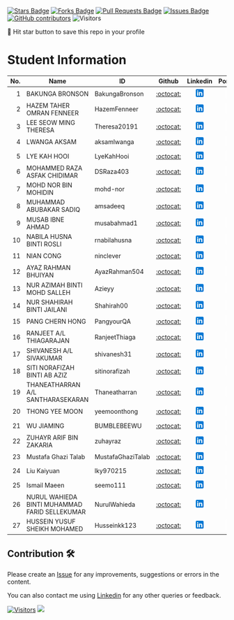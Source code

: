 <a href="https://github.com/drshahizan/BDM/stargazers"><img src="https://img.shields.io/github/stars/drshahizan/BDM" alt="Stars Badge"/></a>
<a href="https://github.com/drshahizan/BDM/network/members"><img src="https://img.shields.io/github/forks/drshahizan/BDM" alt="Forks Badge"/></a>
<a href="https://github.com/drshahizan/BDM/pulls"><img src="https://img.shields.io/github/issues-pr/drshahizan/BDM" alt="Pull Requests Badge"/></a>
<a href="https://github.com/drshahizan/BDM"><img src="https://img.shields.io/github/issues/drshahizan/BDM" alt="Issues Badge"/></a>
<a href="https://github.com/drshahizan/BDM/graphs/contributors"><img alt="GitHub contributors" src="https://img.shields.io/github/contributors/drshahizan/BDM?color=2b9348"></a>
![Visitors](https://api.visitorbadge.io/api/visitors?path=https%3A%2F%2Fgithub.com%2Fdrshahizan%2BDM&labelColor=%23d9e3f0&countColor=%23697689&style=flat)

🌟 Hit star button to save this repo in your profile

# Student Information

| No. | Name | ID | Github | Linkedin | Portfolio |
|-----:|-----------------------------------------|------------|:-----------------:|:-----------------------:| :-----------------------:|
| 1   | BAKUNGA BRONSON                         | BakungaBronson    | [:octocat:](https://github.com/BakungaBronson)   | <a href="https://www.linkedin.com/in/bronson-bakunga-682a581ba"><img src="./images/linkedin.png" width="24px" height="24px"></a> |<a href="./portfolio/BakungaBronson"><img src="./images/portfolio.png" width="24px" height="24px"></a>|
| 2   | HAZEM TAHER OMRAN FENNEER               | HazemFenneer   | [:octocat:](https://github.com/HazemFenneer)     | <a href="https://www.linkedin.com/in/hazem-fenneer-7aa8b3219"><img src="./images/linkedin.png" width="24px" height="24px"></a>|<a href="./portfolio/hazemfenneer"><img src="./images/portfolio.png" width="24px" height="24px"></a>                |
| 3   | LEE SEOW MING THERESA                   | Theresa20191 | [:octocat:](https://github.com/Theresa20191)     | <a href="https://www.linkedin.com/in/theresa-lee-667162149"><img src="./images/linkedin.png" width="24px" height="24px"></a>|<a href="./portfolio/Theresa Lee"><img src="./images/portfolio.png" width="24px" height="24px"></a>            |
| 4   | LWANGA AKSAM                            | aksamlwanga | [:octocat:](https://github.com/aksamlwanga)      | <a href="https://www.linkedin.com/in/aksam-lwanga-a5935618b"><img src="./images/linkedin.png" width="24px" height="24px"></a>   | <a href="./portfolio/aksamlwanga"><img src="./images/portfolio.png" width="24px" height="24px"></a>         |
| 5   | LYE KAH HOOI                             | LyeKahHooi    | [:octocat:](https://github.com/LyeKahHooi)       | <a href="https://www.linkedin.com/in/hooi-lye-094a8b295"><img src="./images/linkedin.png" width="24px" height="24px"></a>              |<a href="./portfolio/LyeKahHooi"><img src="./images/portfolio.png" width="24px" height="24px"></a>         |
| 6   | MOHAMMED RAZA ASFAK CHIDIMAR            | DSRaza403   | [:octocat:](https://github.com/DSRaza403)        | <a href="https://www.linkedin.com/in/mohammed-raza-chidimar-8016831a9"><img src="./images/linkedin.png" width="24px" height="24px"></a>  |<a href="./portfolio/DSRaza403"><img src="./images/portfolio.png" width="24px" height="24px"></a>         |
| 7   | MOHD NOR BIN MOHIDIN                | mohd-nor | [:octocat:](https://github.com/mohd-nor)      | <a href="https://www.linkedin.com/in/mohd-nor-mohidin-866599163"><img src="./images/linkedin.png" width="24px" height="24px"></a>    |<a href="./portfolio/mohd-nor"><img src="./images/portfolio.png" width="24px" height="24px"></a>
| 8   | MUHAMMAD ABUBAKAR SADIQ                 | amsadeeq | [:octocat:](https://github.com/amsadeeq)         | <a href="https://www.linkedin.com/in/abubakar-sadiq-muhammad-34b0391b1"><img src="./images/linkedin.png" width="24px" height="24px"></a> |
| 9   | MUSAB IBNE AHMAD                 | musabahmad1 | [:octocat:](https://github.com/musabahmad1)         | <a href="https://www.linkedin.com/in/musab-ahmad-67156a213/"><img src="./images/linkedin.png" width="24px" height="24px"></a>         |<a href="./portfolio/musabahmad1"><img src="./images/portfolio.png" width="24px" height="24px"></a>
| 10   | NABILA HUSNA BINTI ROSLI                | rnabilahusna  | [:octocat:](https://github.com/rnabilahusna)     | <a href="https://www.linkedin.com/in/rnabila-husna"><img src="./images/linkedin.png" width="24px" height="24px"></a>                    |<a href="./portfolio/rnabilahusna"><img src="./images/portfolio.png" width="24px" height="24px"></a>
| 11  | NIAN CONG                                | ninclever   | [:octocat:](https://github.com/ninclever)        | <a href="https://www.linkedin.com/in/cong-nian-0b8980293"><img src="./images/linkedin.png" width="24px" height="24px"></a>             |<a href="./portfolio/ninclever"><img src="./images/portfolio.png" width="24px" height="24px"></a>
| 12  | AYAZ RAHMAN BHUIYAN               | AyazRahman504 | [:octocat:](https://github.com/AyazRahman504)        | <a href="https://www.linkedin.com/in/ayaz-rahman/"><img src="./images/linkedin.png" width="24px" height="24px"></a>             |<a href="./portfolio/Ayaz"><img src="./images/portfolio.png" width="24px" height="24px"></a>
| 13  | NUR AZIMAH BINTI MOHD SALLEH            | Azieyy | [:octocat:](https://github.com/Azieyy)        | <a href="http://www.linkedin.com/in/nurazimahmohdsalleh"><img src="./images/linkedin.png" width="24px" height="24px"></a>               |<a href="./portfolio/Azieyy"><img src="./images/portfolio.png" width="24px" height="24px"></a>
| 14  | NUR SHAHIRAH BINTI JAILANI              | Shahirah00 | [:octocat:](https://github.com/Shahirah00)      | <a href="https://www.linkedin.com/in/nur-shahirah-binti-jailani-109548249"><img src="./images/linkedin.png" width="24px" height="24px"></a>|<a href="./portfolio/Shahirah00"><img src="./images/portfolio.png" width="24px" height="24px"></a>|
| 15  | PANG CHERN HONG                         | PangyourQA | [:octocat:](https://github.com/PangyourQA)   | <a href="https://www.linkedin.com/in/pang-chern-hong-a18827184"><img src="./images/linkedin.png" width="24px" height="24px"></a>    |<a href="./portfolio/PangyourQA"><img src="./images/portfolio.png" width="24px" height="24px"></a>         |
| 16  | RANJEET A/L THIAGARAJAN                 | RanjeetThiaga | [:octocat:](https://github.com/RanjeetThiaga)    | <a href="https://www.linkedin.com/in/ranjeet-thiagarajan-ba5a56234"><img src="./images/linkedin.png" width="24px" height="24px"></a> |<a href="./portfolio/RanjeetThiaga"><img src="./images/portfolio.png" width="24px" height="24px"></a>|
| 17  | SHIVANESH A/L SIVAKUMAR                 | shivanesh31 | [:octocat:](https://github.com/shivanesh31)     | <a href="https://www.linkedin.com/in/shivanesh-sivakumar"><img src="./images/linkedin.png" width="24px" height="24px"></a>             |<a href="./portfolio/shivanesh31"><img src="./images/portfolio.png" width="24px" height="24px"></a>
| 18  | SITI NORAFIZAH BINTI AB AZIZ            | sitinorafizah | [:octocat:](https://github.com/sitinorafizah)   | <a href="https://www.linkedin.com/in/sitinorafizah"><img src="./images/linkedin.png" width="24px" height="24px"></a>                   |<a href="./portfolio/sitinorafizah"><img src="./images/portfolio.png" width="24px" height="24px"></a>
| 19  | THANEATHARRAN A/L SANTHARASEKARAN       | Thaneatharran | [:octocat:](https://github.com/Thaneatharran) | <a href="https://www.linkedin.com/in/thaneatharran-santharasekaran"><img src="./images/linkedin.png" width="24px" height="24px"></a>  |<a href="./portfolio/Thaneatharran"><img src="./images/portfolio.png" width="24px" height="24px"></a>
| 20  | THONG YEE MOON                          | yeemoonthong | [:octocat:](https://github.com/yeemoonthong) | <a href="https://www.linkedin.com/in/thong-yee-moon-7ba20a165"><img src="./images/linkedin.png" width="24px" height="24px"></a>       |<a href="./portfolio/yeemoonthong"><img src="./images/portfolio.png" width="24px" height="24px"></a>
| 21  | WU JIAMING                              | BUMBLEBEEWU   | [:octocat:](https://github.com/BUMBLEBEEWU)     | <a href="https://www.linkedin.com/in/%E5%98%89%E9%93%AD-%E5%90%B4-b186aa295"><img src="./images/linkedin.png" width="24px" height="24px"></a>|<a href="./portfolio/WU%20JIAMING"><img src="./images/portfolio.png" width="24px" height="24px"></a>
| 22  | ZUHAYR ARIF BIN ZAKARIA                | zuhayraz     | [:octocat:](https://github.com/zuhayraz)        | <a href="https://www.linkedin.com/in/zuhayraz"><img src="./images/linkedin.png" width="24px" height="24px"></a>                          |<a href="./portfolio/zuhayraz"><img src="./images/portfolio.png" width="24px" height="24px"></a>
| 23 | Mustafa Ghazi Talab          | MustafaGhaziTalab     | [:octocat:](https://github.com/MustafaGhaziTalab)        | <a href="https://www.linkedin.com/in/Mustafa Ghazi Talab Talab"><img src="./images/linkedin.png" width="24px" height="24px"></a>                          |<a href="./portfolio/MustafaGhaziTalab"><img src="./images/portfolio.png" width="24px" height="24px"></a>
| 24 | Liu Kaiyuan          | lky970215     | [:octocat:](https://github.com/lky970215)        | <a href="https://www.linkedin.com/in/开元-刘-466a84297"><img src="./images/linkedin.png" width="24px" height="24px"></a>                          |<a href="./portfolio/Liu Kaiyuan"><img src="./images/portfolio.png" width="24px" height="24px"></a>
| 25 | Ismail Maeen     |  seemo111    | [:octocat:](https://github.com/seemo111)    |  <a href="https://linkedin.com/in/ismail-maeen-02b3a929b"><img src="./images/linkedin.png" width="24px" height="24px"></a>|<a href="./portfolio/seemo111"><img src="./images/portfolio.png" width="24px" height="24px"></a>                |
| 26 | NURUL WAHIEDA BINTI MUHAMMAD FARID SELLEKUMAR  | NurulWahieda     | [:octocat:](https://github.com/NurulWahieda) |  <a href="https://www.linkedin.com/in/nurul-wahieda-757727182/)"><img src="./images/linkedin.png" width="24px" height="24px"></a>|<a href="./portfolio/NurulWahieda"><img src="./images/portfolio.png" width="24px" height="24px"></a>                |
| 27 | HUSSEIN YUSUF SHEIKH MOHAMED  | Husseinkk123     | [:octocat:](https://github.com/Husseinkk123) |  <a href="https://www.linkedin.com/in/hussein-yuusuf-42111a214/)"><img src="./images/linkedin.png" width="24px" height="24px"></a>|<a href="./portfolio/Husseinkk123"><img src="./images/portfolio.png" width="24px" height="24px"></a>                |

## Contribution 🛠️
Please create an [Issue](https://github.com/drshahizan/BDM/issues) for any improvements, suggestions or errors in the content.

You can also contact me using [Linkedin](https://www.linkedin.com/in/drshahizan/) for any other queries or feedback.

[![Visitors](https://api.visitorbadge.io/api/visitors?path=https%3A%2F%2Fgithub.com%2Fdrshahizan&labelColor=%23697689&countColor=%23555555&style=plastic)](https://visitorbadge.io/status?path=https%3A%2F%2Fgithub.com%2Fdrshahizan)
![](https://hit.yhype.me/github/profile?user_id=81284918)
